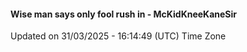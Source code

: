 #### Wise man says only fool rush in - McKidKneeKaneSir
Updated on 31/03/2025 - 16:14:49 (UTC) Time Zone
